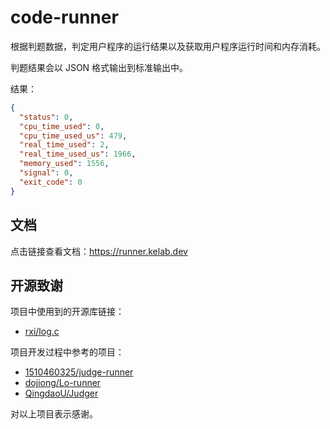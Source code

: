 # code-runner

根据判题数据，判定用户程序的运行结果以及获取用户程序运行时间和内存消耗。

判题结果会以 JSON 格式输出到标准输出中。

结果：

```json
{
  "status": 0,
  "cpu_time_used": 0,
  "cpu_time_used_us": 479,
  "real_time_used": 2,
  "real_time_used_us": 1966,
  "memory_used": 1556,
  "signal": 0,
  "exit_code": 0
}
```

## 文档

点击链接查看文档：<https://runner.kelab.dev>

## 开源致谢

项目中使用到的开源库链接：

- [rxi/log.c](https://github.com/rxi/log.c)

项目开发过程中参考的项目：

- [1510460325/judge-runner](https://github.com/1510460325/judge-runner)
- [dojiong/Lo-runner](https://github.com/dojiong/Lo-runner/)
- [QingdaoU/Judger](https://github.com/QingdaoU/Judger)

对以上项目表示感谢。
